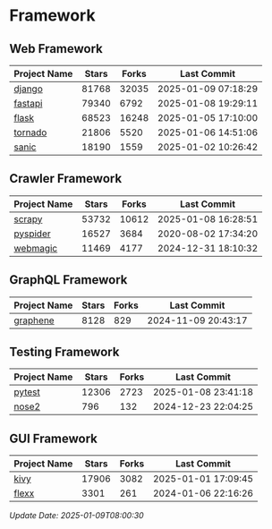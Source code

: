 # Framework

## Web Framework
| Project Name | Stars | Forks | Last Commit |
| ------------ | ----- | ----- | ----------- |
| [django](https://github.com/django/django) | 81768 | 32035 | 2025-01-09 07:18:29 |
| [fastapi](https://github.com/fastapi/fastapi) | 79340 | 6792 | 2025-01-08 19:29:11 |
| [flask](https://github.com/pallets/flask) | 68523 | 16248 | 2025-01-05 17:10:00 |
| [tornado](https://github.com/tornadoweb/tornado) | 21806 | 5520 | 2025-01-06 14:51:06 |
| [sanic](https://github.com/sanic-org/sanic) | 18190 | 1559 | 2025-01-02 10:26:42 |

## Crawler Framework
| Project Name | Stars | Forks | Last Commit |
| ------------ | ----- | ----- | ----------- |
| [scrapy](https://github.com/scrapy/scrapy) | 53732 | 10612 | 2025-01-08 16:28:51 |
| [pyspider](https://github.com/binux/pyspider) | 16527 | 3684 | 2020-08-02 17:34:20 |
| [webmagic](https://github.com/code4craft/webmagic) | 11469 | 4177 | 2024-12-31 18:10:32 |

## GraphQL Framework
| Project Name | Stars | Forks | Last Commit |
| ------------ | ----- | ----- | ----------- |
| [graphene](https://github.com/graphql-python/graphene) | 8128 | 829 | 2024-11-09 20:43:17 |

## Testing Framework
| Project Name | Stars | Forks | Last Commit |
| ------------ | ----- | ----- | ----------- |
| [pytest](https://github.com/pytest-dev/pytest) | 12306 | 2723 | 2025-01-08 23:41:18 |
| [nose2](https://github.com/nose-devs/nose2) | 796 | 132 | 2024-12-23 22:04:25 |

## GUI Framework
| Project Name | Stars | Forks | Last Commit |
| ------------ | ----- | ----- | ----------- |
| [kivy](https://github.com/kivy/kivy) | 17906 | 3082 | 2025-01-01 17:09:45 |
| [flexx](https://github.com/flexxui/flexx) | 3301 | 261 | 2024-01-06 22:16:26 |

*Update Date: 2025-01-09T08:00:30*